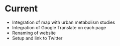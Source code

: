 # Current

* Integration of map with urban metabolism studies
* Integration of Google Translate on each page
* Renaming of website
* Setup and link to Twitter
